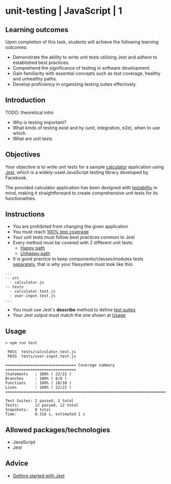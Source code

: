 # unit-testing | JavaScript | 1

## Learning outcomes

Upon completion of this task, students will achieve the following learning outcomes:

- Demonstrate the ability to write unit tests utilizing Jest and adhere to established best practices.
- Comprehend the significance of testing in software development.
- Gain familiarity with essential concepts such as test coverage, healthy and unhealthy paths.
- Develop proficiency in organizing testing suites effectively.


## Introduction

TODO: theoretical intro
- Why is testing important?
- What kinds of testing exist and hy (unit, integration, e2e), when to use which
- What are unit tests

## Objectives

Your objective is to write unit tests for a sample [calculator](resources/calculator.js) application using [Jest](https://jestjs.io/), which is a widely-used JavaScript testing library developed by Facebook. 

The provided calculator application has been designed with [testability](https://www.sitepen.com/blog/testable-code-best-practices) in mind, making it straightforward to create comprehensive unit tests for its functionalities.

## Instructions
- You are prohibited from changing the given application
- You must reach <u>100% test coverage</u>
- Your unit tests must follow best practices common to Jest
- Every method must be covered with 2 different unit tests:
  - <u>Happy path</u>   
  - <u>Unhappy path</u>
- It is good practice to keep components/classes/modules tests <u>separately</u>, that is why your filesystem must look like this:
```
...
-- src
  - calculator.js
-- tests
  - calculator.test.js
  - user-input.test.js
...
```
- You must use Jest's **describe** method to define <u>test suites</u>
- Your Jest output must match the one shown at [Usage](#usage)


## Usage

```
> npm run test

 PASS  tests/calculator.test.js
 PASS  tests/user-input.test.js

=============================== Coverage summary ===============================
Statements   : 100% ( 22/22 )
Branches     : 100% ( 8/8 )
Functions    : 100% ( 10/10 )
Lines        : 100% ( 22/22 )
================================================================================

Test Suites: 2 passed, 2 total
Tests:       12 passed, 12 total
Snapshots:   0 total
Time:        0.316 s, estimated 1 s
```

## Allowed packages/technologies

- JavaScript
- Jest

## Advice

- [Getting started with Jest](https://jestjs.io/docs/getting-started)
